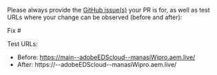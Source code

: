 Please always provide the [GitHub issue(s)](../issues) your PR is for, as well as test URLs where your change can be observed (before and after):

Fix #<gh-issue-id>

Test URLs:
- Before: https://main--adobeEDScloud--manasiWipro.aem.live/
- After: https://<branch>--adobeEDScloud--manasiWipro.aem.live/
